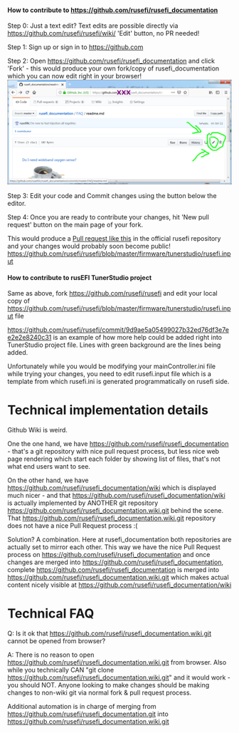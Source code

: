 
#### How to contribute to https://github.com/rusefi/rusefi_documentation

Step 0: Just a text edit? Text edits are possible directly via https://github.com/rusefi/rusefi/wiki/ 'Edit' button, no PR needed!


Step 1: Sign up or sign in to https://github.com

Step 2: Open https://github.com/rusefi/rusefi_documentation and click 'Fork' - this would produce your own fork/copy of rusefi_documentation which you can now edit right in your browser!
![editor](FAQ/github_online_editor.png)  

Step 3: Edit your code and Commit changes using the button below the editor.

Step 4: Once you are ready to contribute your changes, hit 'New pull request' button on the main page of your fork.

This would produce a [Pull request like this](https://github.com/rusefi/rusefi_documentation/pull/3) in the official rusefi repository and your changes would probably soon become public!   
https://github.com/rusefi/rusefi/blob/master/firmware/tunerstudio/rusefi.input


#### How to contribute to rusEFI TunerStudio project


Same as above, fork https://github.com/rusefi/rusefi and edit your local copy of
https://github.com/rusefi/rusefi/blob/master/firmware/tunerstudio/rusefi.input file

https://github.com/rusefi/rusefi/commit/9d9ae5a05499027b32ed76df3e7ee2e2e8240c31 is an example of how more help could be added
right into TunerStudio project file. Lines with green background are the lines being added.

Unfortunately while you would be modifying your mainController.ini file while trying your changes, you need to edit rusefi.input file which
is a template from which rusefi.ini is generated programmatically on rusefi side.



# Technical implementation details

Github Wiki is weird.

One the one hand, we have https://github.com/rusefi/rusefi_documentation - that's a git repository with nice pull
request process, but less nice web page rendering which start each folder by showing list of files, that's not what end users want to see. 


On the other hand, we have https://github.com/rusefi/rusefi_documentation/wiki which is displayed much nicer - and 
that https://github.com/rusefi/rusefi_documentation/wiki is actually implemented by ANOTHER git repository 
https://github.com/rusefi/rusefi_documentation.wiki.git behind the scene. That https://github.com/rusefi/rusefi_documentation.wiki.git repository does not have a nice Pull Request process :(

Solution? A combination. Here at rusefi_documentation both repositories are actually set to mirror each other.
This way we have the nice Pull Request process on https://github.com/rusefi/rusefi_documentation and once changes are
merged into https://github.com/rusefi/rusefi_documentation, complete https://github.com/rusefi/rusefi_documentation is merged
into https://github.com/rusefi/rusefi_documentation.wiki.git which makes actual content nicely visible at https://github.com/rusefi/rusefi_documentation/wiki 


# Technical FAQ

Q: Is it ok that https://github.com/rusefi/rusefi_documentation.wiki.git cannot be opened from browser?

A: There is no reason to open https://github.com/rusefi/rusefi_documentation.wiki.git from browser. Also while you technically
CAN "git clone https://github.com/rusefi/rusefi_documentation.wiki.git" and it would work -
 you should NOT. Anyone looking to make changes should be making changes to non-wiki git via normal fork & pull request process.
 
Additional automation is in charge of merging from https://github.com/rusefi/rusefi_documentation.git into https://github.com/rusefi/rusefi_documentation.wiki.git 
